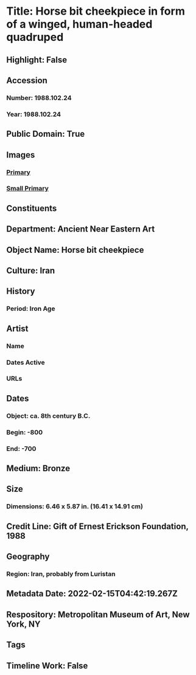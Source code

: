 # Title: Horse bit cheekpiece in form of a winged, human-headed quadruped
## Highlight: False
## Accession
### Number: 1988.102.24
### Year: 1988.102.24
## Public Domain: True
## Images
### [Primary](https://images.metmuseum.org/CRDImages/an/original/sd1988_102_24.jpg)
### [Small Primary](https://images.metmuseum.org/CRDImages/an/web-large/sd1988_102_24.jpg)
## Constituents
## Department: Ancient Near Eastern Art
## Object Name: Horse bit cheekpiece
## Culture: Iran
## History
### Period: Iron Age
## Artist
### Name
### Dates Active
### URLs
## Dates
### Object: ca. 8th century B.C.
### Begin: -800
### End: -700
## Medium: Bronze
## Size
### Dimensions: 6.46 x 5.87 in. (16.41 x 14.91 cm)
## Credit Line: Gift of Ernest Erickson Foundation, 1988
## Geography
### Region: Iran, probably from Luristan
## Metadata Date: 2022-02-15T04:42:19.267Z
## Respository: Metropolitan Museum of Art, New York, NY
## Tags
## Timeline Work: False